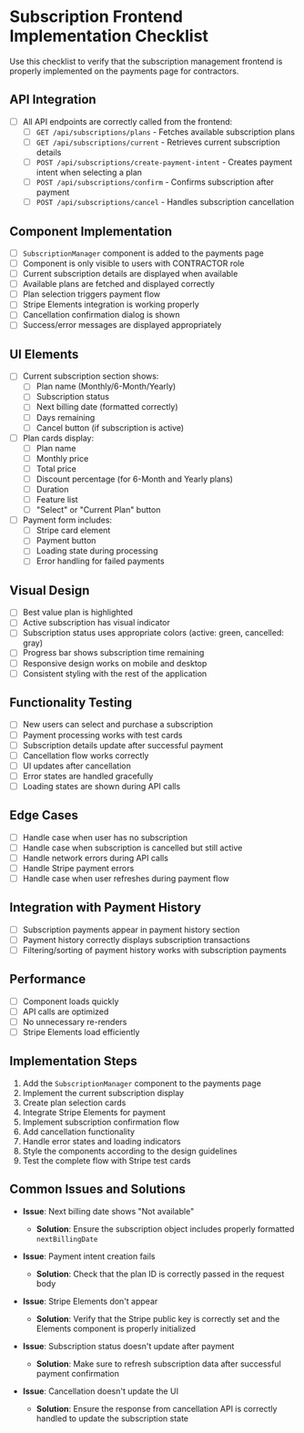 # Subscription Frontend Implementation Checklist

Use this checklist to verify that the subscription management frontend is properly implemented on the payments page for contractors.

## API Integration

- [ ] All API endpoints are correctly called from the frontend:
  - [ ] `GET /api/subscriptions/plans` - Fetches available subscription plans
  - [ ] `GET /api/subscriptions/current` - Retrieves current subscription details
  - [ ] `POST /api/subscriptions/create-payment-intent` - Creates payment intent when selecting a plan
  - [ ] `POST /api/subscriptions/confirm` - Confirms subscription after payment
  - [ ] `POST /api/subscriptions/cancel` - Handles subscription cancellation

## Component Implementation

- [ ] `SubscriptionManager` component is added to the payments page
- [ ] Component is only visible to users with CONTRACTOR role
- [ ] Current subscription details are displayed when available
- [ ] Available plans are fetched and displayed correctly
- [ ] Plan selection triggers payment flow
- [ ] Stripe Elements integration is working properly
- [ ] Cancellation confirmation dialog is shown
- [ ] Success/error messages are displayed appropriately

## UI Elements

- [ ] Current subscription section shows:
  - [ ] Plan name (Monthly/6-Month/Yearly)
  - [ ] Subscription status
  - [ ] Next billing date (formatted correctly)
  - [ ] Days remaining
  - [ ] Cancel button (if subscription is active)

- [ ] Plan cards display:
  - [ ] Plan name
  - [ ] Monthly price
  - [ ] Total price
  - [ ] Discount percentage (for 6-Month and Yearly plans)
  - [ ] Duration
  - [ ] Feature list
  - [ ] "Select" or "Current Plan" button

- [ ] Payment form includes:
  - [ ] Stripe card element
  - [ ] Payment button
  - [ ] Loading state during processing
  - [ ] Error handling for failed payments

## Visual Design

- [ ] Best value plan is highlighted
- [ ] Active subscription has visual indicator
- [ ] Subscription status uses appropriate colors (active: green, cancelled: gray)
- [ ] Progress bar shows subscription time remaining
- [ ] Responsive design works on mobile and desktop
- [ ] Consistent styling with the rest of the application

## Functionality Testing

- [ ] New users can select and purchase a subscription
- [ ] Payment processing works with test cards
- [ ] Subscription details update after successful payment
- [ ] Cancellation flow works correctly
- [ ] UI updates after cancellation
- [ ] Error states are handled gracefully
- [ ] Loading states are shown during API calls

## Edge Cases

- [ ] Handle case when user has no subscription
- [ ] Handle case when subscription is cancelled but still active
- [ ] Handle network errors during API calls
- [ ] Handle Stripe payment errors
- [ ] Handle case when user refreshes during payment flow

## Integration with Payment History

- [ ] Subscription payments appear in payment history section
- [ ] Payment history correctly displays subscription transactions
- [ ] Filtering/sorting of payment history works with subscription payments

## Performance

- [ ] Component loads quickly
- [ ] API calls are optimized
- [ ] No unnecessary re-renders
- [ ] Stripe Elements load efficiently

## Implementation Steps

1. Add the `SubscriptionManager` component to the payments page
2. Implement the current subscription display
3. Create plan selection cards
4. Integrate Stripe Elements for payment
5. Implement subscription confirmation flow
6. Add cancellation functionality
7. Handle error states and loading indicators
8. Style the components according to the design guidelines
9. Test the complete flow with Stripe test cards

## Common Issues and Solutions

- **Issue**: Next billing date shows "Not available"
  - **Solution**: Ensure the subscription object includes properly formatted `nextBillingDate`

- **Issue**: Payment intent creation fails
  - **Solution**: Check that the plan ID is correctly passed in the request body

- **Issue**: Stripe Elements don't appear
  - **Solution**: Verify that the Stripe public key is correctly set and the Elements component is properly initialized

- **Issue**: Subscription status doesn't update after payment
  - **Solution**: Make sure to refresh subscription data after successful payment confirmation

- **Issue**: Cancellation doesn't update the UI
  - **Solution**: Ensure the response from cancellation API is correctly handled to update the subscription state

